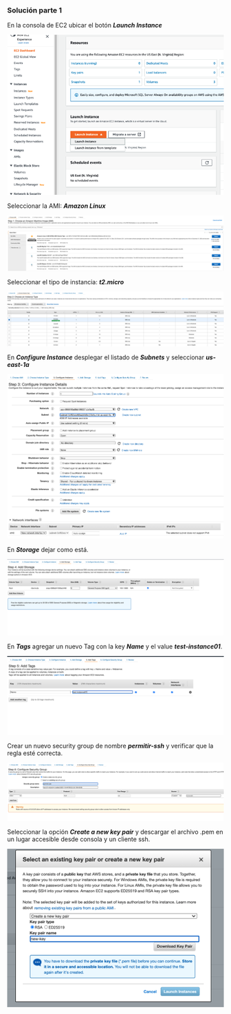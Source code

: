 ### Solución parte 1

En la consola de EC2 ubicar el botón **_Launch Instance_**  

<p align = "center">
<img src = "./Extras/Imagenes/laboratorioCloud_EC2/ec2/step0.png">
</p>

Seleccionar la AMI: **_Amazon Linux_**  

<p align = "center">
<img src = "./Extras/Imagenes/laboratorioCloud_EC2/ec2/step1.png">
</p>

Seleccionar el tipo de instancia: **_t2.micro_**  

<p align = "center">
<img src = "./Extras/Imagenes/laboratorioCloud_EC2/ec2/step2.png">
</p>

En **_Configure Instance_** desplegar el listado de **_Subnets_** y seleccionar **_us-east-1a_**  

<p align = "center">
<img src = "./Extras/Imagenes/laboratorioCloud_EC2/ec2/step3.png">
</p>

En **_Storage_** dejar como está.  

<p align = "center">
<img src = "./Extras/Imagenes/laboratorioCloud_EC2/ec2/step4.png">
</p>

En **_Tags_** agregar un nuevo Tag con la key **_Name_** y el value **_test-instance01_**.  

<p align = "center">
<img src = "./Extras/Imagenes/laboratorioCloud_EC2/ec2/step5.png">
</p>

Crear un nuevo security group de nombre **_permitir-ssh_** y verificar que la regla esté correcta.  

<p align = "center">
<img src = "./Extras/Imagenes/laboratorioCloud_EC2/ec2/step6.png">
</p>

Seleccionar la opción **_Create a new key pair_** y descargar el archivo .pem en un lugar accesible desde consola y un cliente ssh.  

<p align = "center">
<img src = "./Extras/Imagenes/laboratorioCloud_EC2/ec2/step7.png">
</p>
